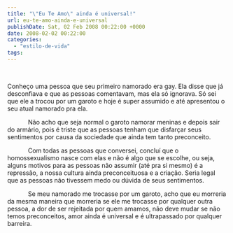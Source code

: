 ```yaml
---
title: "\"Eu Te Amo\" ainda é universal!"
url: eu-te-amo-ainda-e-universal
publishDate: Sat, 02 Feb 2008 00:22:00 +0000
date: 2008-02-02 00:22:00
categories: 
  - "estilo-de-vida"
tags: 
---
```

<a href="http://4.bp.blogspot.com/_BzqI_RDZ6O4/Sbw9inwjGNI/AAAAAAAAAIM/b7Xj5tcGpTA/s1600-h/sb10062922p-001.jpg"><img src="http://4.bp.blogspot.com/_BzqI_RDZ6O4/Sbw9inwjGNI/AAAAAAAAAIM/b7Xj5tcGpTA/s320/sb10062922p-001.jpg" border="0" alt=""></a><br><p></p><div><br></div>Conheço uma pessoa que seu primeiro namorado era gay. Ela disse que já desconfiava e que as pessoas comentavam, mas ela só ignorava. Só sei que ele a trocou por um garoto e hoje é super assumido e até apresentou o seu atual namorado pra ela.<p></p>  <p><span>            </span>Não acho que seja normal o garoto namorar meninas e depois sair do armário, pois é triste que as pessoas tenham que disfarçar seus sentimentos por causa da sociedade que ainda tem tanto preconceito.</p>  <p><span>            </span>Com todas as pessoas que conversei, concluí que o homossexualismo nasce com elas e não é algo que se escolhe, ou seja, alguns motivos para as pessoas não assumir (até pra si mesmo) é a repressão, a nossa cultura ainda preconceituosa e a criação. Seria legal que as pessoas não tivessem medo ou dúvida de seus sentimentos.</p>  <p><span>            </span>Se meu namorado me trocasse por um garoto, acho que eu morreria da mesma maneira que morreria se ele me trocasse por qualquer outra pessoa, a dor de ser rejeitada por quem amamos, não deve mudar se não temos preconceitos, amor ainda é universal e é ultrapassado por qualquer barreira.</p>
